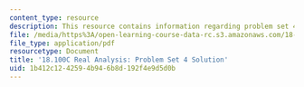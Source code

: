 ```yaml
---
content_type: resource
description: This resource contains information regarding problem set 4 solution.
file: /media/https%3A/open-learning-course-data-rc.s3.amazonaws.com/18-100c-real-analysis-fall-2012/1b412c1242594b946b8d192f4e9d5d0b_MIT18_100CF12_Prob_Set_4.pdf
file_type: application/pdf
resourcetype: Document
title: '18.100C Real Analysis: Problem Set 4 Solution'
uid: 1b412c12-4259-4b94-6b8d-192f4e9d5d0b
---
```

